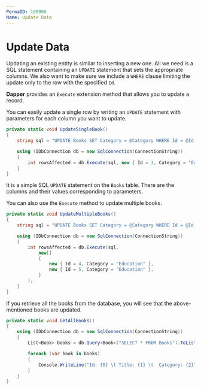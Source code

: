```yaml
---
PermaID: 100006
Name: Update Data
---
```


# Update Data

Updating an existing entity is similar to inserting a new one. All we need is a SQL statement containing an `UPDATE` statement that sets the appropriate columns. We also want to make sure we include a `WHERE` clause limiting the update only to the row with the specified `Id`.

**Dapper** provides an `Execute` extension method that allows you to update a record. 

You can easily update a single row by writing an `UPDATE` statement with parameters for each column you want to update.

```csharp
private static void UpdateSingleBook()
{
    string sql = "UPDATE Books SET Category = @Category WHERE Id = @Id;";

    using (IDbConnection db = new SqlConnection(ConnectionString))
    {
        int rowsAffected = db.Execute(sql, new { Id = 3, Category = "Education" });
    }
}
```

It is a simple SQL `UPDATE` statement on the `Books` table. There are the columns and their values corresponding to parameters. 

You can also use the `Execute` method to update multiple books.

```csharp
private static void UpdateMultipleBooks()
{
    string sql = "UPDATE Books SET Category = @Category WHERE Id = @Id;";

    using (IDbConnection db = new SqlConnection(ConnectionString))
    {
        int rowsAffected = db.Execute(sql,
            new[]
            {
                new { Id = 4, Category = "Education" },
                new { Id = 5, Category = "Education" },
            }
        );
    }
}
```

If you retrieve all the books from the database, you will see that the above-mentioned books are updated.

```csharp
private static void GetAllBooks()
{
    using (IDbConnection db = new SqlConnection(ConnectionString))
    {
        List<Book> books = db.Query<Book>("SELECT * FROM Books").ToList();

        foreach (var book in books)
        {
            Console.WriteLine("Id: {0} \t Title: {1} \t  Category: {2}", book.Id, book.Title, book.Category);
        }
    }
}
```
